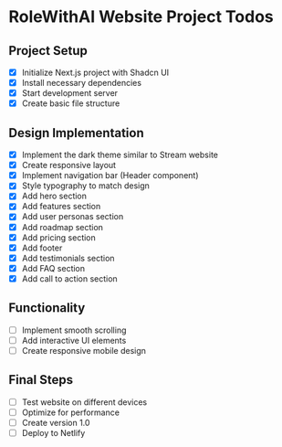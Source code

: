# RoleWithAI Website Project Todos

## Project Setup
- [x] Initialize Next.js project with Shadcn UI
- [x] Install necessary dependencies
- [x] Start development server
- [x] Create basic file structure

## Design Implementation
- [x] Implement the dark theme similar to Stream website
- [x] Create responsive layout
- [x] Implement navigation bar (Header component)
- [x] Style typography to match design
- [x] Add hero section
- [x] Add features section
- [x] Add user personas section
- [x] Add roadmap section
- [x] Add pricing section
- [x] Add footer
- [x] Add testimonials section
- [x] Add FAQ section
- [x] Add call to action section

## Functionality
- [ ] Implement smooth scrolling
- [ ] Add interactive UI elements
- [ ] Create responsive mobile design

## Final Steps
- [ ] Test website on different devices
- [ ] Optimize for performance
- [ ] Create version 1.0
- [ ] Deploy to Netlify
